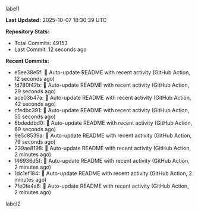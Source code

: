 
label1 
<!-- ACTIVITY_START -->
**Last Updated:** 2025-10-07 18:30:39 UTC

**Repository Stats:**
- Total Commits: 49153
- Last Commit: 12 seconds ago

**Recent Commits:**
- e5ee38e5f: 🤖 Auto-update README with recent activity (GitHub Action, 12 seconds ago)
- fd780f42b: 🤖 Auto-update README with recent activity (GitHub Action, 29 seconds ago)
- ace03b47a: 🤖 Auto-update README with recent activity (GitHub Action, 42 seconds ago)
- cfedbc391: 🤖 Auto-update README with recent activity (GitHub Action, 55 seconds ago)
- 6bdeddbd0: 🤖 Auto-update README with recent activity (GitHub Action, 69 seconds ago)
- 9e5c8539a: 🤖 Auto-update README with recent activity (GitHub Action, 79 seconds ago)
- 239ae8198: 🤖 Auto-update README with recent activity (GitHub Action, 2 minutes ago)
- f46936d5f: 🤖 Auto-update README with recent activity (GitHub Action, 2 minutes ago)
- 1dc1ef184: 🤖 Auto-update README with recent activity (GitHub Action, 2 minutes ago)
- 7fe0fe4a6: 🤖 Auto-update README with recent activity (GitHub Action, 2 minutes ago)
<!-- ACTIVITY_END -->

label2

